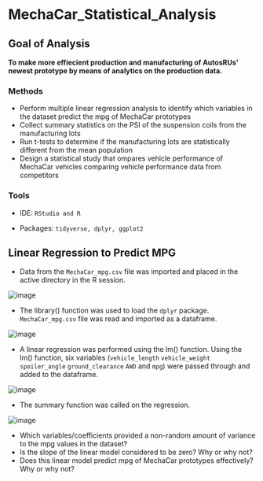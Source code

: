 # MechaCar_Statistical_Analysis
## Goal of Analysis
**To make more effiecient production and manufacturing of AutosRUs' newest prototype by means of analytics on the production data.**
### Methods
* Perform multiple linear regression analysis to identify which variables in the dataset predict the mpg of MechaCar prototypes
* Collect summary statistics on the PSI of the suspension coils from the manufacturing lots
* Run t-tests to determine if the manufacturing lots are statistically different from the mean population
* Design a statistical study that ompares vehicle performance of MechaCar vehicles comparing vehicle performance data from competitors
### Tools
* IDE: `RStudio and R`

* Packages: `tidyverse, dplyr, ggplot2`

## Linear Regression to Predict MPG
* Data from the `MechaCar_mpg.csv` file was imported and placed in the active directory in the R session.


![image](https://user-images.githubusercontent.com/103383489/189496172-8828a7f9-088b-4945-b659-1f948120953f.png)

* The library() function was used to load the `dplyr` package. `MechaCar_mpg.csv` file was read and imported as a dataframe.

![image](https://user-images.githubusercontent.com/103383489/189496362-28a01d80-ae0f-4080-bb2f-d138b8fd8d08.png)


* A linear regression was performed using the lm() function. Using the lm() function, six variables (`vehicle_length` `vehicle_weight` `spoiler_angle` `ground_clearance` `AWD` and `mpg`) were passed through and added to the dataframe.

![image](https://user-images.githubusercontent.com/103383489/189496267-ab35a6b9-2048-432e-9cd5-df6903953d1d.png)

* The summary function was called on the regression.

![image](https://user-images.githubusercontent.com/103383489/189496375-e4ca83ee-e15d-45df-b90f-66ea074acade.png)



* Which variables/coefficients provided a non-random amount of variance to the mpg values in the dataset?
* Is the slope of the linear model considered to be zero? Why or why not?
* Does this linear model predict mpg of MechaCar prototypes effectively? Why or why not?
